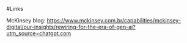 #Links

McKinsey blog: <https://www.mckinsey.com.br/capabilities/mckinsey-digital/our-insights/rewiring-for-the-era-of-gen-ai?utm_source=chatgpt.com>
